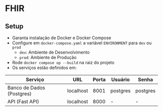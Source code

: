 # FHIR

## Setup

- Garanta instalação de Docker e Docker Compose
- Configure em `docker-compose.yaml` a variável `ENVIRONMENT` para `dev` ou `prod`
   - `dev`: Ambiente de Desenvolvimento
   - `prod`: Ambiente de Produção
- Rode `docker compose up --build` na raiz do projeto
- Os serviços estão definidos em:

|Serviço|URL|Porta|Usuário|Senha|
|--|--|--|--|--|
|Banco de Dados (Postgres) |localhost|8001|postgres|postgres|
|API (Fast API) | localhost|8000|-|-|